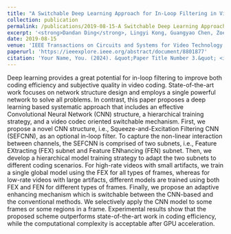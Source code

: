 ```yaml
---
title: "A Switchable Deep Learning Approach for In-Loop Filtering in Video Coding"
collection: publication
permalink: /publications/2019-08-15-A Switchable Deep Learning Approach for In-Loop Filtering in Video Coding
excerpt: '<strong>Dandan Ding</strong>, Lingyi Kong, Guangyao Chen, Zoe Liu, and Yong Fang*'
date: 2019-08-15
venue: 'IEEE Transactions on Circuits and Systems for Video Technology'
paperurl: 'https://ieeexplore.ieee.org/abstract/document/8801877'
citation: 'Your Name, You. (2024). &quot;Paper Title Number 3.&quot; <i>GitHub Journal of Bugs</i>. 1(3).'
---
```



Deep learning provides a great potential for in-loop filtering to improve both coding efficiency and subjective quality in video coding. State-of-the-art work focuses on network structure design and employs a single powerful network to solve all problems. In contrast, this paper proposes a deep learning based systematic approach that includes an effective Convolutional Neural Network (CNN) structure, a hierarchical training strategy, and a video codec oriented switchable mechanism. First, we propose a novel CNN structure, i.e., Squeeze-and-Excitation Filtering CNN (SEFCNN), as an optional in-loop filter. To capture the non-linear interaction between channels, the SEFCNN is comprised of two subnets, i.e., Feature EXtracting (FEX) subnet and Feature ENhancing (FEN) subnet. Then, we develop a hierarchical model training strategy to adapt the two subnets to different coding scenarios. For high-rate videos with small artifacts, we train a single global model using the FEX for all types of frames, whereas for low-rate videos with large artifacts, different models are trained using both FEX and FEN for different types of frames. Finally, we propose an adaptive enhancing mechanism which is switchable between the CNN-based and the conventional methods. We selectively apply the CNN model to some frames or some regions in a frame. Experimental results show that the proposed scheme outperforms state-of-the-art work in coding efficiency, while the computational complexity is acceptable after GPU acceleration.
